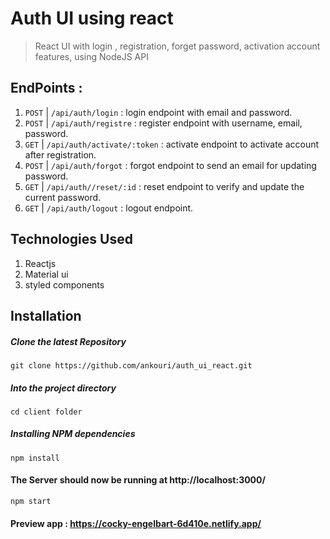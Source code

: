# Auth UI using react 
> React UI with login , registration, forget password, activation account features, using NodeJS API 

## EndPoints : 
1. `POST` | `/api/auth/login` : login endpoint with email and password.  
2. `POST` | `/api/auth/registre` : register endpoint with username, email, password.
3. `GET` | `/api/auth/activate/:token` : activate endpoint to activate account after registration.
4. `POST` | `/api/auth/forgot` : forgot endpoint to send an email for updating password.
5. `GET` | `/api/auth//reset/:id` : reset endpoint to verify and update the current password.
6. `GET` | `/api/auth/logout` : logout endpoint.  

## Technologies Used
1.  Reactjs
2.  Material ui
4.  styled components

## Installation

##### Clone the latest Repository

`git clone https://github.com/ankouri/auth_ui_react.git`

##### Into the project directory

`cd client folder` 

##### Installing NPM dependencies

`npm install`


#### The Server should now be running at http://localhost:3000/

`npm start`

#### Preview app : https://cocky-engelbart-6d410e.netlify.app/
